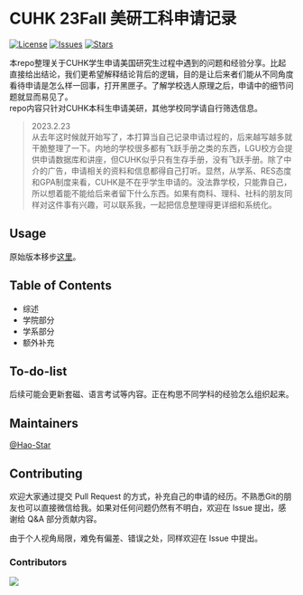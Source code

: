 # CUHK 23Fall 美研工科申请记录

[![License](https://img.shields.io/github/license/Hao-Starrr/graduate-school-application-information)](https://github.com/Hao-Starrr/graduate-school-application-information/LICENSE)
[![Issues](https://img.shields.io/github/issues/Hao-Starrr/graduate-school-application-information)](https://github.com/Hao-Starrr/graduate-school-application-information/issues)
[![Stars](https://img.shields.io/github/stars/Hao-Starrr/graduate-school-application-information)](https://github.com/Hao-Starrr/graduate-school-application-information)


本repo整理关于CUHK学生申请美国研究生过程中遇到的问题和经验分享。比起直接给出结论，我们更希望解释结论背后的逻辑，目的是让后来者们能从不同角度看待申请是怎么样一回事，打开黑匣子。了解学校选人原理之后，申请中的细节问题就显而易见了。  
repo内容只针对CUHK本科生申请美研，其他学校同学请自行筛选信息。




>2023.2.23  
从去年这时候就开始写了，本打算当自己记录申请过程的，后来越写越多就干脆整理了一下。内地的学校很多都有飞跃手册之类的东西，LGU校方会提供申请数据库和讲座，但CUHK似乎只有生存手册，没有飞跃手册。除了中介的广告，申请相关的资料和信息都得自己打听。显然，从学系、RES态度和GPA制度来看，CUHK是不在乎学生申请的。没法靠学校，只能靠自己，所以想着能不能给后来者留下什么东西。如果有商科、理科、社科的朋友同样对这件事有兴趣，可以联系我，一起把信息整理得更详细和系统化。

## Usage

原始版本移步[这里](https://github.com/Hao-Starrr/graduate-school-application-information/origin.md)。

## Table of Contents
- 综述
- 学院部分
- 学系部分
- 额外补充

## To-do-list
后续可能会更新套磁、语言考试等内容。正在构思不同学科的经验怎么组织起来。

## Maintainers

[@Hao-Star](https://github.com/Hao-Starrr)

## Contributing
欢迎大家通过提交 Pull Request 的方式，补充自己的申请的经历。不熟悉Git的朋友也可以直接微信给我。如果对任何问题仍然有不明白，欢迎在 Issue 提出，感谢给 Q&A 部分贡献内容。

由于个人视角局限，难免有偏差、错误之处，同样欢迎在 Issue 中提出。

### Contributors

<a href="https://github.com//Hao-Starrr/graduate-school-application-information/graphs/contributors"><img src="https://opencollective.com/graduate-school-application-information/contributors.svg?width=890&button=false" /></a>


